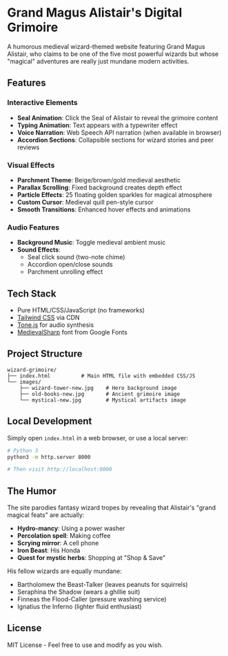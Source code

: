 # Grand Magus Alistair's Digital Grimoire

A humorous medieval wizard-themed website featuring Grand Magus Alistair, who claims to be one of the five most powerful wizards but whose "magical" adventures are really just mundane modern activities.

## Features

### Interactive Elements
- **Seal Animation**: Click the Seal of Alistair to reveal the grimoire content
- **Typing Animation**: Text appears with a typewriter effect
- **Voice Narration**: Web Speech API narration (when available in browser)
- **Accordion Sections**: Collapsible sections for wizard stories and peer reviews

### Visual Effects
- **Parchment Theme**: Beige/brown/gold medieval aesthetic
- **Parallax Scrolling**: Fixed background creates depth effect
- **Particle Effects**: 25 floating golden sparkles for magical atmosphere
- **Custom Cursor**: Medieval quill pen-style cursor
- **Smooth Transitions**: Enhanced hover effects and animations

### Audio Features
- **Background Music**: Toggle medieval ambient music
- **Sound Effects**:
  - Seal click sound (two-note chime)
  - Accordion open/close sounds
  - Parchment unrolling effect

## Tech Stack

- Pure HTML/CSS/JavaScript (no frameworks)
- [Tailwind CSS](https://tailwindcss.com/) via CDN
- [Tone.js](https://tonejs.github.io/) for audio synthesis
- [MedievalSharp](https://fonts.google.com/specimen/MedievalSharp) font from Google Fonts

## Project Structure

```
wizard-grimoire/
├── index.html          # Main HTML file with embedded CSS/JS
└── images/
    ├── wizard-tower-new.jpg    # Hero background image
    ├── old-books-new.jpg       # Ancient grimoire image
    └── mystical-new.jpg        # Mystical artifacts image
```

## Local Development

Simply open `index.html` in a web browser, or use a local server:

```bash
# Python 3
python3 -m http.server 8000

# Then visit http://localhost:8000
```

## The Humor

The site parodies fantasy wizard tropes by revealing that Alistair's "grand magical feats" are actually:
- **Hydro-mancy**: Using a power washer
- **Percolation spell**: Making coffee
- **Scrying mirror**: A cell phone
- **Iron Beast**: His Honda
- **Quest for mystic herbs**: Shopping at "Shop & Save"

His fellow wizards are equally mundane:
- Bartholomew the Beast-Talker (leaves peanuts for squirrels)
- Seraphina the Shadow (wears a ghillie suit)
- Finneas the Flood-Caller (pressure washing service)
- Ignatius the Inferno (lighter fluid enthusiast)

## License

MIT License - Feel free to use and modify as you wish.
